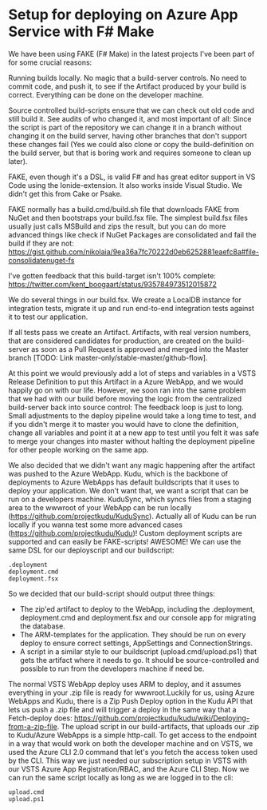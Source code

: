 # Setup for deploying on Azure App Service with F# Make

We have been using FAKE (F# Make) in the latest projects I've been part of for some crucial reasons:

Running builds locally. No magic that a build-server controls. No need to commit code, and push it, to see if the Artifact produced by your build is correct. Everything can be done on the developer machine.

Source controlled build-scripts ensure that we can check out old code and still build it. See audits of who changed it, and most important of all: Since the script is part of the repository we can change it in a branch without changing it on the build server, having other branches that don't support these changes fail (Yes we could also clone or copy the build-definition on the build server, but that is boring work and requires someone to clean up later).

FAKE, even though it's a DSL, is valid F# and has great editor support in VS Code using the Ionide-extension. It also works inside Visual Studio. We didn't get this from Cake or Psake.

FAKE normally has a build.cmd/build.sh file that downloads FAKE from NuGet and then bootstraps your build.fsx file. The simplest build.fsx files usually just calls MSBuild and zips the result, but you can do more advanced things like check if NuGet Packages are consolidated and fail the build if they are not:
https://gist.github.com/nikolaia/9ea36a7fc70222d0eb6252881eaefc8a#file-consolidatenuget-fs

I've gotten feedback that this build-target isn't 100% complete:
https://twitter.com/kent_boogaart/status/935784973512015872

We do several things in our build.fsx. We create a LocalDB instance for integration tests, migrate it up and run end-to-end integration tests against it to test our application.

If all tests pass we create an Artifact. Artifacts, with real version numbers, that are considered candidates for production, are created on the build-server as soon as a Pull Request is approved and merged into the Master branch [TODO: Link master-only/stable-master/github-flow].

At this point we would previously add a lot of steps and variables in a VSTS Release Definition to put this Artifact in a Azure WebApp, and we would happily go on with our life. However, we soon ran into the same problem that we had with our build before moving the logic from the centralized build-server back into source control: The feedback loop is just to long. Small adjustments to the deploy pipeline would take a long time to test, and if you didn't merge it to master you would have to clone the definition, change all variables and point it at a new app to test until you felt it was safe to merge your changes into master without halting the deployment pipeline for other people working on the same app.

We also decided that we didn't want any magic happening after the artifact was pushed to the Azure WebApp. Kudu, which is the backbone of deployments to Azure WebApps has default buildscripts that it uses to deploy your application. We don't want that, we want a script that can be run on a developers machine. KuduSync, which syncs files from a staging area to the wwwroot of your WebApp can be run locally (https://github.com/projectkudu/KuduSync). Actually all of Kudu can be run locally if you wanna test some more advanced cases (https://github.com/projectkudu/Kudu)! Custom deployment scripts are supported and can easily be FAKE-scripts! AWESOME! We can use the same DSL for our deployscript and our buildscript:

```
.deployment
deployment.cmd
deployment.fsx
```
So we decided that our build-script  should output three things:

- The zip'ed artifact to deploy to the WebApp, including the .deployment, deployment.cmd and deployment.fsx and our console app for migrating the database.
- The ARM-templates for the application. They should be run on every deploy to ensure correct settings, AppSettings and ConnectionStrings.
- A script in a similar style to our buildscript (upload.cmd/upload.ps1) that gets the artifact where it needs to go. It should be  source-controlled and possible to run from the developers machine if need be.

The normal VSTS WebApp deploy uses ARM to deploy, and it assumes everything in your .zip file is ready for wwwroot.Luckily for us, using Azure WebApps and Kudu, there is a Zip Push Deploy option in the Kudu API that lets us push a .zip file and will trigger a deploy in the same way that a Fetch-deploy does: https://github.com/projectkudu/kudu/wiki/Deploying-from-a-zip-file. The upload script in our build-artifacts, that uploads our .zip to Kudu/Azure WebApps is a simple http-call. To get access to the endpoint in a way that would work on both the developer machine and on VSTS, we used the Azure CLI 2.0 command that let's you fetch the access token used by the CLI. This way we just needed our subscription setup in VSTS with our VSTS Azure App Registration/RBAC, and the Azure CLI Step. Now we can run the same script locally as long as we are logged in to the cli:

```
upload.cmd
upload.ps1
```
